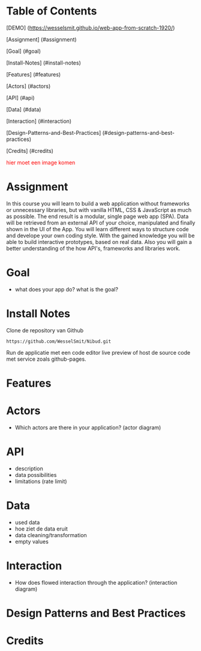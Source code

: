 # Table of Contents
[DEMO] (https://wesselsmit.github.io/web-app-from-scratch-1920/)

[Assignment] (#assignment)

[Goal] (#goal)

[Install-Notes] (#install-notes)

[Features] (#features)

[Actors] (#actors)

[API] (#api)

[Data] (#data)

[Interaction] (#interaction)

[Design-Patterns-and-Best-Practices] (#design-patterns-and-best-practices)

[Credits] (#credits)


<p style="color: red;">hier moet een image komen</p>

# Assignment

In this course you will learn to build a web application without frameworks or unnecessary libraries, but with vanilla HTML, CSS & JavaScript as much as possible. The end result is a modular, single page web app (SPA). Data will be retrieved from an external API of your choice, manipulated and finally shown in the UI of the App. You will learn different ways to structure code and develope your own coding style. With the gained knowledge you will be able to build interactive prototypes, based on real data. Also you will gain a better understanding of the how API's, frameworks and libraries work.

# Goal 
- what does your app do? what is the goal?

# Install Notes

Clone de repository van Github

`https://github.com/WesselSmit/Nibud.git`

Run de applicatie met een code editor live preview of host de source code met service zoals github-pages.

# Features

# Actors
- Which actors are there in your application? (actor diagram) 

# API
- description
- data possibilities
- limitations (rate limit)

# Data 
- used data
- hoe ziet de data eruit
- data cleaning/transformation
- empty values

# Interaction
- How does flowed interaction through the application? (interaction diagram)

# Design Patterns and Best Practices

# Credits












<!-- Maybe a checklist of done stuff and stuff still on your wishlist? ✅ -->

<!-- How about a license here? 📜 (or is it a licence?) 🤷 -->
